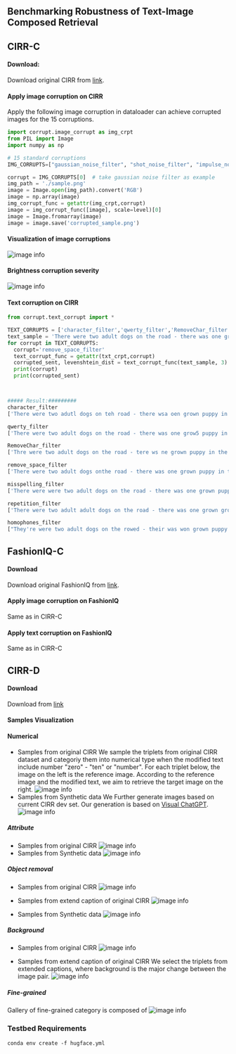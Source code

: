 ## Benchmarking Robustness of Text-Image Composed Retrieval


## CIRR-C

#### Download:
Download original CIRR from [link](https://drive.google.com/drive/folders/1_D8vaSlLHl-5FUJxI8_mnEFWWzu-4_Dz?usp=drive_link).

#### Apply image corruption on CIRR

Apply the following image corruption in dataloader can achieve corrupted images for the 15 corruptions.  

```python
import corrupt.image_corrupt as img_crpt
from PIL import Image
import numpy as np

# 15 standard corruptions
IMG_CORRUPTS=["gaussian_noise_filter", "shot_noise_filter", "impulse_noise_filter", "motion_blur_filter", "defocus_blur_filter", "zoom_blur_filter", "brightness_filter", "contrast_filter",  "pixelate_filter", "jpeg_compression", "fog" ,"snow", "frost", "glass_blur", "elastic_transform"]

corrupt = IMG_CORRUPTS[0]  # take gaussian noise filter as example
img_path = './sample.png'
image = Image.open(img_path).convert('RGB')
image = np.array(image)
img_corrupt_func = getattr(img_crpt,corrupt)
image = img_corrupt_func([image], scale=level)[0]
image = Image.fromarray(image)
image = image.save('corrupted_sample.png')
```

#### Visualization of image corruptions
![image info](assets/image_corrupt.png)

#### Brightness corruption severity
![image info](assets/brightness_severity.png)


#### Text corruption on CIRR

```python
from corrupt.text_corrupt import *

TEXT_CORRUPTS = ['character_filter','qwerty_filter','RemoveChar_filter','remove_space_filter',  'misspelling_filter', 'repetition_filter','homophones_filter']
text_sample = 'There were two adult dogs on the road - there was one grown puppy in the yard.'
for corrupt in TEXT_CORRUPTS:
  corrupt='remove_space_filter'
  text_corrupt_func = getattr(txt_crpt,corrupt)
  corrupted_sent, levenshtein_dist = text_corrupt_func(text_sample, 3)
  print(corrupt)
  print(corrupted_sent)



##### Result:#########
character_filter
['There were two adutl dogs on teh road - there wsa oen grown puppy in the yard.']

qwerty_filter
['There were two adult dogs on the road - there was one grow5 puppy in the yard.']

RemoveChar_filter
['Thre were two adult dogs on the road - tere ws ne grown puppy in the yard.']

remove_space_filter
['There were two adult dogs onthe road - there was one grown puppy in the yard.']

misspelling_filter
['There were were two adult dogs on the road - there was one grown puppy in the yard.']

repetition_filter
['There were two adult adult dogs on the road - there was one grown grown puppy in the yard.']

homophones_filter
["They're were two adult dogs on the rowed - their was won grown puppy inn the yard."]

```



## FashionIQ-C

#### Download
Download original FashionIQ from [link](https://drive.google.com/drive/folders/14JG_w0V58iex62bVUHSBDYGBUECbDdx9).

#### Apply image corruption on FashionIQ

Same as in CIRR-C

#### Apply text corruption on FashionIQ

Same as in CIRR-C

## CIRR-D
#### Download 
Download from [link](https://drive.google.com/drive/folders/1L119pdiG7aC_Z48oh_x4h3oXmz0faxV9?usp=sharing)

#### Samples Visualization
#### Numerical
+ Samples from original CIRR
We sample the triplets from original CIRR dataset and categoriy them into numerical type when the modified text include number "zero" - "ten" or "number". For each triplet below, the image on the left is the reference image. According to the reference image and the modified text, we aim to retrieve the target image on the right. 
![image info](assets/numerical_cirr_original.png)
+ Samples from Synthetic data
We Further generate images based on current CIRR dev set. Our generation is based on [Visual ChatGPT](https://github.com/microsoft/TaskMatrix).
![image info](assets/numerical_cirr_generate.png)

##### Attribute
+ Samples from original CIRR
![image info](assets/attribute_cirr_original.png)
+ Samples from Synthetic data
![image info](assets/attribute_cirr_generate.png)

##### Object removal
+ Samples from original CIRR
![image info](assets/remove_cirr_original.png)
+ Samples from extend caption of original CIRR
![image info](assets/remove_cirr_extend_remove.png)

+ Samples from Synthetic data
![image info](assets/remove_cirr_generate.png)
##### Background
+ Samples from original CIRR
![image info](assets/backgroung_cirr_original.png)

+ Samples from extend caption of original CIRR
We select the triplets from extended captions, where background is the major change between the image pair. 
![image info](assets/remove_cirr_extend_background.png)

##### Fine-grained 
Gallery of fine-grained category is composed of 
![image info](assets/fine_grained.png)

### Testbed Requirements

```
conda env create -f hugface.yml
```

<!-- 
## Training and Evaluation

To help researchers reproduce the benchmark results provided in our leaderboard, we include a simple framework for training and evaluating the spatial-temporal models in the folder: benchmark_framework.

## Running the code

Assume the structure of data directories is the following:

```misc
~/
  datadir/
    mini_kinetics/
      train/
        .../ (directories of class names)
          ...(hdf5 file containing video frames)
    mini_kinetics-c/
      .../ (directories of corruption names)
        .../ (directories of severity level)
          .../ (directories of class names)
            ...(hdf5 file containing video frames)
```
Train I3D on the Mini Kinetics dataset with 4 GPUs and 16 CPU threads (for data loading). The input lenght is 32, the batch size is 32 and learning rate is 0.01.
```buildoutcfg
python3 train.py --threed_data --dataset mini_kinetics400 --frames_per_group 1 --groups 32 --logdir snapshots/ \
--lr 0.01 --backbone_net i3d -b 32 -j 16 --cuda 0,1,2,3

```
Test I3D on the Mini Kinetics-C dataset (pretrained model is loaded)
```buildoutcfg
python3 test_corruption.py --threed_data --dataset mini_kinetics400 --frames_per_group 1 --groups 32 --logdir snapshots/ \
--pretrained snapshots/mini_kinetics400-rgb-i3d_v2-ts-max-f32-cosine-bs32-e50-v1/model_best.pth.tar --backbone_net i3d -b 32 -j 16 -e --cuda 0,1,2,3

``` -->
